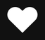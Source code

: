 <!DOCTYPE html>
<html lang="th">
<head>
  <meta charset="UTF-8">
  <title>Love Animation</title>
  <script src="https://cdn.jsdelivr.net/npm/@mojs/core"></script>
  <style>
    body {
      background: #111;
      color: white;
      font-size: 80px;
      display: flex;
      justify-content: center;
      align-items: center;
      height: 100vh;
      flex-direction: column;
    }
    .heart {
      opacity: 1;
    }
  </style>
</head>
<body>
  <div class="heart">❤️</div>
  <audio id="blop" src="https://www.soundjay.com/buttons/button-29.mp3"></audio>

  <script>
    const crtLoveTL = () => {
      const move = 1000;
      const boom = 200;
      const easing = "sin.inOut";
      const easingBoom = "sin.in";
      const easingOut = "sin.out";
      const opts = { duration: move, easing, opacity: 1 };
      const delta = 150;

      const el = {
        l: document.querySelector('.heart'),
        o: document.querySelector('.heart'),
        v: document.querySelector('.heart'),
        e: document.querySelector('.heart'),
        blop: document.getElementById('blop')
      };

      return new mojs.Timeline().add([
        new mojs.Tween({
          duration: move,
          onUpdate: (p) => {
            el.l.style.transform = scale(${1 + 0.5 * p});
          },
          onComplete: () => {
            [el.l, el.o, el.v, el.e].forEach((elem) => {
              elem.style.opacity = 0;
            });
            el.blop.play();
          }
        })
      ]);
    };

    const tl = crtLoveTL();
    tl.play();
  </script>
</body>
</html>
